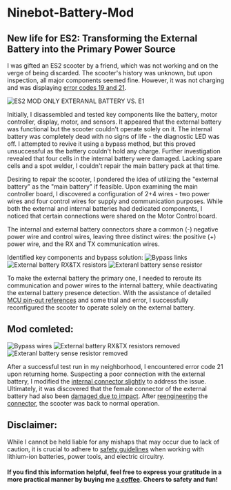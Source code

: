 # Ninebot-Battery-Mod

## New life for ES2: Transforming the External Battery into the Primary Power Source

I was gifted an ES2 scooter by a friend, which was not working and on the verge of being discarded. The scooter's history was unknown, but upon inspection, all major components seemed fine. However, it was not charging and was displaying [error codes 19 and 21](https://github.com/etransport/ninebot-docs/wiki/ES2ESC).

![ES2 MOD ONLY EXTERANAL BATTERY VS. E1](https://github.com/mveplus/Ninebot-Battery-Mod/blob/main/images/ES2_external_battery_mod_vs_E1_Internal_battery_IMG_0787.jpeg)

Initially, I disassembled and tested key components like the battery, motor controller, display, motor, and sensors. It appeared that the external battery was functional but the scooter couldn't operate solely on it. The internal battery was completely dead with no signs of life - the diagnostic LED was off. I attempted to revive it using a bypass method, but this proved unsuccessful as the battery couldn't hold any charge. Further investigation revealed that four cells in the internal battery were damaged. Lacking spare cells and a spot welder, I couldn't repair the main battery pack at that time.

Desiring to repair the scooter, I pondered the idea of utilizing the "external battery" as the "main battery" if feasible. Upon examining the main controller board, I discovered a configuration of 2+4 wires - two power wires and four control wires for supply and communication purposes. While both the external and internal batteries had dedicated components, I noticed that certain connections were shared on the Motor Control board. 

The internal and external battery connectors share a common (-) negative power wire and control wires, leaving three distinct wires: the positive (+) power wire, and the RX and TX communication wires.  

Identified key components and bypass solution:
![Bypass links](https://github.com/mveplus/Ninebot-Battery-Mod/blob/main/images/01_External_battery_mod_bypass_connections_bottom_IMG_9827.jpeg)
![External battery RX&TX resistors](https://github.com/mveplus/Ninebot-Battery-Mod/blob/main/images/02_External_Battery_RX_TX_Resistors_IMG_9831.jpeg)
![Exteranl battery sense resistor](https://github.com/mveplus/Ninebot-Battery-Mod/blob/main/images/03_External_battery_sense_resistor_IMG_9840.jpeg)

To make the external battery the primary one, I needed to reroute its communication and power wires to the internal battery, while deactivating the external battery presence detection. With the assistance of detailed [MCU pin-out references](https://github.com/etransport/ninebot-docs/wiki/ES2ESC#mcu-io-ports) and some trial and error, I successfully reconfigured the scooter to operate solely on the external battery.

## Mod comleted:
![Bypass wires](https://github.com/mveplus/Ninebot-Battery-Mod/blob/main/images/01_1_External_battery_mod_bypass_wires_bottom_IMG_0708.jpeg)
![External battery RX&TX resistors removed](https://github.com/mveplus/Ninebot-Battery-Mod/blob/main/images/02_1_External_Battery_RX_TX_Resistors_removed_IMG_0714.jpeg)
![Exteranl battery sense resistor removed](https://github.com/mveplus/Ninebot-Battery-Mod/blob/main/images/03_1_External_battery_sense_resistor_removed_IMG_0711.jpeg)

After a successful test run in my neighborhood, I encountered error code 21 upon returning home. Suspecting a poor connection with the external battery, I modified the [internal connector slightly](https://github.com/mveplus/Ninebot-Battery-Mod/blob/main/images/Motor_controller_external_battery_connector_mod_IMG_0743.jpeg) to address the issue. Ultimately, it was discovered that the female connector of the external battery had also been [damaged due to impact](https://github.com/mveplus/Ninebot-Battery-Mod/blob/main/images/External_battery_connector_before_fix_IMG_0739.jpeg). After [reengineering](https://github.com/mveplus/Ninebot-Battery-Mod/blob/main/images/External_Battery_connector_fix_IMG_0776.jpeg) the [connector](https://github.com/mveplus/Ninebot-Battery-Mod/blob/main/images/External_battery_connector_fixed_outside_IMG_0778.jpeg), the scooter was back to normal operation.

## Disclaimer: 
While I cannot be held liable for any mishaps that may occur due to lack of caution, it is crucial to adhere to [safety guidelines](https://ehs.mit.edu/wp-content/uploads/2019/09/Lithium_Battery_Safety_Guidance.pdf) when working with lithium-ion batteries, power tools, and electric circuitry.

#### If you find this information helpful, feel free to express your gratitude in a more practical manner by buying me [a coffee](https://buymeacoffee.com/mveplus). Cheers to safety and fun!
